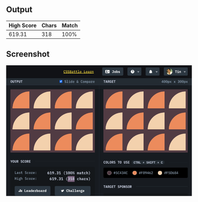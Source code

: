 ## Output

| High Score | Chars | Match |
| ---------- | ----- | ----- |
| 619.31     | 318   | 100%  |

## Screenshot

![screenshot](screenshot.png)
